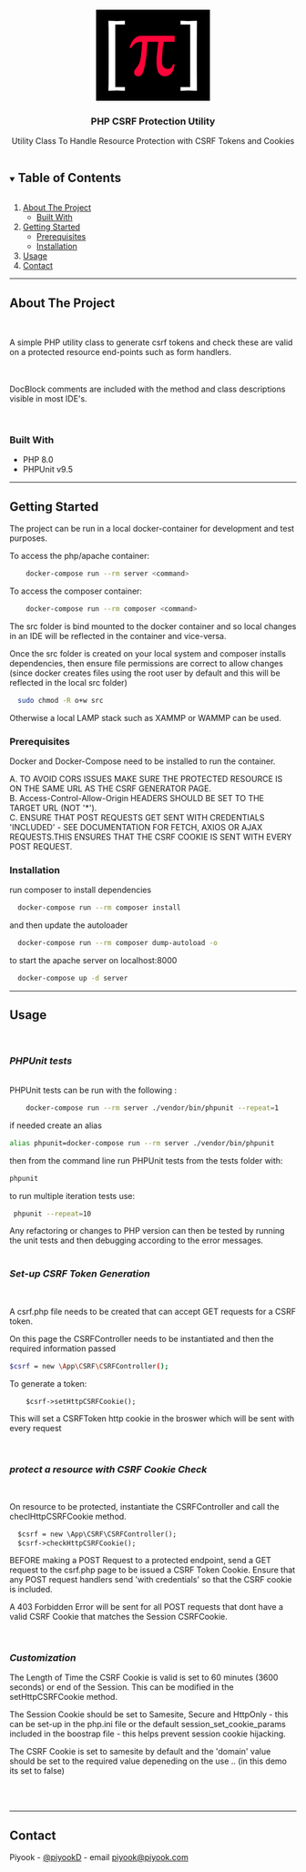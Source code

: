 <!-- PROJECT LOGO -->
<br />
<p align="center">
  <a href="https://github.com/piyook/csrf-utility">
    <img src="src/public/piyook.png" alt="Logo" width="200" height="160">
  </a>

  <h3 align="center">PHP CSRF Protection Utility</h3>

  <p align="center">
    Utility Class To Handle Resource Protection with CSRF Tokens and Cookies
    <br />
  </p>
</p>



<!-- TABLE OF CONTENTS -->
<details open="open">
  <summary><h2 style="display: inline-block">Table of Contents</h2></summary>
  <ol>
    <li>
      <a href="#about-the-project">About The Project</a>
      <ul>
        <li><a href="#built-with">Built With</a></li>
      </ul>
    </li>
    <li>
      <a href="#getting-started">Getting Started</a>
      <ul>
        <li><a href="#prerequisites">Prerequisites</a></li>
        <li><a href="#installation">Installation</a></li>
      </ul>
    </li>
    <li><a href="#usage">Usage</a></li>
    <li><a href="#contact">Contact</a></li>
  </ol>
</details>

---

<!-- ABOUT THE PROJECT -->
## About The Project
 <br>
 </p>
 A simple PHP utility class to generate csrf tokens and check these are valid on a protected resource end-points such as form handlers.<br>
 
 <br><br>
 DocBlock comments are included with the method and class descriptions visible in most IDE's.

<br>

### Built With

* PHP 8.0
* PHPUnit v9.5

---

## Getting Started

The project can be run in a local docker-container for development and test purposes.

To access the php/apache container:

```sh
    docker-compose run --rm server <command>
```

To access the composer container:

```sh
    docker-compose run --rm composer <command>
```


The src folder is bind mounted to the docker container and so local changes in an IDE will be
reflected in the container and vice-versa.

Once the src folder is created on your local system and composer installs dependencies, then ensure file permissions are correct to allow changes
(since docker creates files using the root user by default and this will be reflected in the local src folder)

```sh
  sudo chmod -R o+w src
``` 

Otherwise a local LAMP stack such as XAMMP or WAMMP can be used.
<br>

### Prerequisites

Docker and Docker-Compose need to be installed to run the container.
<br>

A. TO AVOID CORS ISSUES MAKE SURE THE PROTECTED RESOURCE IS ON THE SAME URL AS THE CSRF GENERATOR PAGE.<br>
B. Access-Control-Allow-Origin HEADERS SHOULD BE SET TO THE TARGET URL (NOT '*').<br>
C. ENSURE THAT POST REQUESTS GET SENT WITH CREDENTIALS 'INCLUDED' - SEE DOCUMENTATION FOR FETCH, AXIOS OR AJAX REQUESTS.THIS ENSURES THAT THE CSRF COOKIE IS SENT WITH EVERY POST REQUEST.<br>


### Installation

run composer to install dependencies

```sh
  docker-compose run --rm composer install
```

and then update the autoloader

```sh
  docker-compose run --rm composer dump-autoload -o
```

to start the apache server on localhost:8000

```sh
  docker-compose up -d server
```

---

## Usage

<br>

### *PHPUnit tests*
<br>
PHPUnit tests can be run with the following :

```sh
    docker-compose run --rm server ./vendor/bin/phpunit --repeat=1
```
if needed create an alias 

```sh
alias phpunit=docker-compose run --rm server ./vendor/bin/phpunit
```

then from the command line run PHPUnit tests from the tests folder with:

```sh
phpunit
``` 

to run multiple iteration tests use:


```sh
 phpunit --repeat=10
```
Any refactoring or changes to PHP version can then be tested by running the unit tests and then debugging 
according to the error messages. 
<br><br>

### *Set-up CSRF Token Generation*
<br>

 A csrf.php file needs to be created that can accept GET requests for a CSRF token.
 
 On this page the CSRFController needs to be instantiated and then the required information passed

```sh
$csrf = new \App\CSRF\CSRFController();

```
To generate a token:

```code
    $csrf->setHttpCSRFCookie();
```

This will set a CSRFToken http cookie in the broswer which will be sent with every request 

<br>

### *protect a resource with CSRF Cookie Check*
<br>


On resource to be protected, instantiate the CSRFController and call the checlHttpCSRFCookie method.

```code
  $csrf = new \App\CSRF\CSRFController();
  $csrf->checkHttpCSRFCookie();
```
BEFORE making a POST Request to a protected endpoint, send a GET request to the csrf.php page to be issued a CSRF Token Cookie. Ensure that any POST request handlers send 'with credentials' so that the CSRF cookie is included.

A 403 Forbidden Error will be sent for all POST requests that dont have a valid CSRF Cookie that matches the Session CSRFCookie.

<br>


### *Customization*

The Length of Time the CSRF Cookie is valid is set to 60 minutes (3600 seconds) or end of the Session. This can be modified in the setHttpCSRFCookie method.

The Session Cookie should be set to Samesite, Secure and HttpOnly - this can be set-up in the php.ini file or the default session_set_cookie_params included in the boostrap file - this helps prevent session cookie hijacking.

The CSRF Cookie is set to samesite by default and the 'domain' value should be set to the required value depeneding on the use .. (in this demo its set to false)



<br><br>

---

## Contact

Piyook - [@piyookD](https://twitter.com/piyookD) - email piyook@piyook.com



